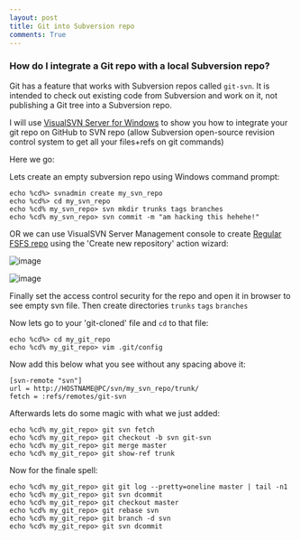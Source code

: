 ```yaml
---
layout: post
title: Git into Subversion repo
comments: True
---
```


### How do I integrate a Git repo with a local Subversion repo?

Git has a feature that works with Subversion repos called `git-svn`. It is intended to check out existing code from Subversion and work on it, not publishing a Git tree into a Subversion repo.

I will use [VisualSVN Server for Windows](https://www.visualsvn.com/server/getting-started/) to show you how to integrate your git repo on GitHub to SVN repo (allow Subversion open-source revision control system to get all your files+refs on git commands) 

Here we go:

Lets create an empty subversion repo using Windows command prompt:

    echo %cd%> svnadmin create my_svn_repo
    echo %cd%> cd my_svn_repo
    echo %cd% my_svn_repo> svn mkdir trunks tags branches
    echo %cd% my_svn_repo> svn commit -m "am hacking this hehehe!"

OR we can use VisualSVN Server Management console to create [Regular FSFS repo](https://www.visualsvn.com/support/topic/00080/) using the 'Create new repository' action wizard:

![image](https://raw.githubusercontent.com/jgodwin13/blogsite/gh-pages/images/image1.png)

![image](https://raw.githubusercontent.com/jgodwin13/blogsite/gh-pages/images/image2.png)

Finally set the access control security for the repo and open it in browser to see empty svn file. Then create directories `trunks` `tags` `branches`

Now lets go to your 'git-cloned' file and `cd` to that file:


    echo %cd%> cd my_git_repo
    echo %cd% my_git_repo> vim .git/config

Now add this below what you see without any spacing above it:

    [svn-remote "svn"]
    url = http://HOSTNAME@PC/svn/my_svn_repo/trunk/
    fetch = :refs/remotes/git-svn
    
Afterwards lets do some magic with what we just added:

    echo %cd% my_git_repo> git svn fetch
    echo %cd% my_git_repo> git checkout -b svn git-svn
    echo %cd% my_git_repo> git merge master
    echo %cd% my_git_repo> git show-ref trunk
    
Now for the finale spell:

    echo %cd% my_git_repo> git git log --pretty=oneline master | tail -n1
    echo %cd% my_git_repo> git svn dcommit
    echo %cd% my_git_repo> git checkout master
    echo %cd% my_git_repo> git rebase svn
    echo %cd% my_git_repo> git branch -d svn
    echo %cd% my_git_repo> git svn dcommit




